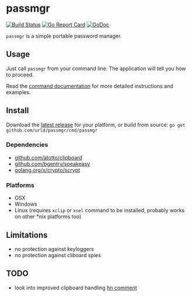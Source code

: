 # passmgr

[![Build Status](https://github.com/urld/passmgr/workflows/CI/badge.svg?event=push&branch=main)](https://github.com/urld/passmgr/actions?query=workflow%3ACI+event%3Apush+branch%3Amain)
[![Go Report Card](https://goreportcard.com/badge/github.com/urld/passmgr)](https://goreportcard.com/report/github.com/urld/passmgr)
[![GoDoc](https://godoc.org/github.com/urld/passmgr/cmd/passmgr?status.svg)](https://godoc.org/github.com/urld/passmgr/cmd/passmgr)

`passmgr` is a simple portable password manager.

## Usage

Just call ```passmgr``` from your command line.
The application will tell you how to proceed.

Read the [command documentation](https://godoc.org/github.com/urld/passmgr/cmd/passmgr)
for more detailed instructions and examples.


## Install

Download the [latest release](https://github.com/urld/passmgr/releases/latest) for your platform,
or build from source:
```go get github.com/urld/passmgr/cmd/passmgr```


### Dependencies

* [github.com/atotto/clipboard](https://github.com/atotto/clipboard)
* [github.com/bgentry/speakeasy](https://github.com/bgentry/speakeasy)
* [golang.org/x/crypto/scrypt](https://godoc.org/golang.org/x/crypto/scrypt)


### Platforms

* OSX
* Windows
* Linux (requires `xclip` or `xsel` command to be installed, probably works on other *nix platforms too)


## Limitations

* no protection against keyloggers
* no protection against cliboard spies


## TODO

* look into improved clipboard handling [hn comment](https://news.ycombinator.com/item?id=14581411)
